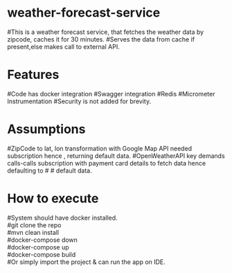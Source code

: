 # weather-forecast-service
#This is a weather forecast service, that fetches the weather data by zipcode, caches it for 30 minutes.
#Serves the data from cache if present,else makes call to external API.

# Features
#Code has docker integration
#Swagger integration
#Redis
#Micrometer Instrumentation
#Security is not added for brevity.

# Assumptions
#ZipCode to lat, lon transformation with Google Map API needed subscription hence , returning default data.
#OpenWeatherAPI key demands calls-calls subscription with payment card details to fetch data hence defaulting to # # default data.

# How to execute
#System should have docker installed.  
#git clone the repo   
#mvn clean install  
#docker-compose down  
#docker-compose up  
#docker-compose build   
#Or simply import the project & can run the app on IDE.   
